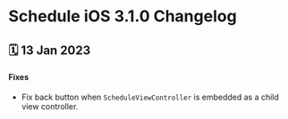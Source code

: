 # Schedule iOS 3.1.0 Changelog

<h2>🗓 13 Jan 2023</h2>

#### Fixes
- Fix back button when `ScheduleViewController` is embedded as a child view controller. 
